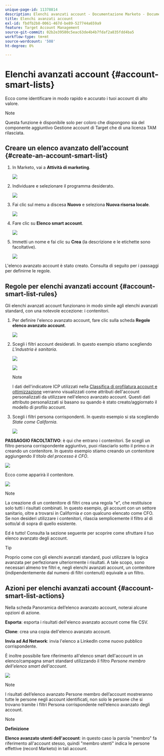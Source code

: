 ```yaml
---
unique-page-id: 11378814
description: Elenchi avanzati account - Documentazione Marketo - Documentazione del prodotto
title: Elenchi avanzati account
exl-id: fbdfb2b8-0061-467d-be89-527744a659a9
feature: Target Account Management
source-git-commit: 02b2e39580c5eac63de4b4b7fdaf2a835fdd4ba5
workflow-type: tm+mt
source-wordcount: '508'
ht-degree: 0%

---
```


# Elenchi avanzati account {#account-smart-lists}

Ecco come identificare in modo rapido e accurato i tuoi account di alto valore.

>[!NOTE]
>
>Questa funzione è disponibile solo per coloro che dispongono sia del componente aggiuntivo Gestione account di Target che di una licenza TAM rilasciata.

## Creare un elenco avanzato dell’account {#create-an-account-smart-list}

1. In Marketo, vai a **Attività di marketing**.

   ![](assets/account-smart-lists-1.png)

1. Individuare e selezionare il programma desiderato.

   ![](assets/account-smart-lists-2.png)

1. Fai clic sul menu a discesa **Nuovo** e seleziona **Nuova risorsa locale**.

   ![](assets/account-smart-lists-3.png)

1. Fare clic su **Elenco smart account**.

   ![](assets/account-smart-lists-4.png)

1. Immetti un nome e fai clic su **Crea** (la descrizione e le etichette sono facoltative).

   ![](assets/account-smart-lists-5.png)

L&#39;elenco avanzato account è stato creato. Consulta di seguito per i passaggi per definirne le regole.

## Regole per elenchi avanzati account {#account-smart-list-rules}

Gli elenchi avanzati account funzionano in modo simile agli elenchi avanzati standard, con una notevole eccezione: i contenitori.

1. Per definire l&#39;elenco avanzato account, fare clic sulla scheda **Regole elenco avanzato account**.

   ![](assets/account-smart-lists-6.png)

1. Scegli i filtri account desiderati. In questo esempio stiamo scegliendo _L&#39;industria è sanitaria_.

   ![](assets/account-smart-lists-7.png)

   ![](assets/account-smart-lists-8.png)

   >[!NOTE]
   >
   >I dati dell&#39;indicatore ICP utilizzati nella [Classifica di profilatura account e ottimizzazione](/help/marketo/product-docs/target-account-management/account-profiling/account-profiling-ranking-and-tuning.md) verranno visualizzati come attributi dell&#39;account personalizzati da utilizzare nell&#39;elenco avanzato account. Questi dati attributo personalizzati si basano su quando è stato creato/aggiornato il modello di profilo account.

1. Scegli i filtri persona corrispondenti. In questo esempio si sta scegliendo _State come California_.

   ![](assets/account-smart-lists-9.png)

**PASSAGGIO FACOLTATIVO**: è qui che entrano i contenitori. Se scegli un filtro persona corrispondente aggiuntivo, puoi rilasciarlo sotto il primo o _in_ creando un contenitore. In questo esempio stiamo creando un contenitore aggiungendo _Il titolo del processo è CFO_.

![](assets/account-smart-lists-10.png)

Ecco come apparirà il contenitore.

![](assets/account-smart-lists-11.png)

>[!NOTE]
>
>La creazione di un contenitore di filtri crea una regola &quot;e&quot;, che restituisce solo tutti i risultati combinati. In questo esempio, gli account con un settore sanitario, oltre a trovarsi in California _e_ con qualcuno elencato come CFO. Se non desideri utilizzare i contenitori, rilascia semplicemente il filtro al di sotto/al di sopra di quello esistente.

Ed è tutto! Consulta la sezione seguente per scoprire come sfruttare il tuo elenco avanzato degli account.

>[!TIP]
>
>Proprio come con gli elenchi avanzati standard, puoi utilizzare la logica avanzata per perfezionare ulteriormente i risultati. A tale scopo, sono necessari almeno tre filtri e, negli elenchi avanzati account, un contenitore (indipendentemente dal numero di filtri contenuti) equivale a un filtro.

## Azioni per elenchi avanzati account {#account-smart-list-actions}

Nella scheda Panoramica dell’elenco avanzato account, noterai alcune opzioni di azione.

**Esporta**: esporta i risultati dell&#39;elenco avanzato account come file CSV.

**Clone**: crea una copia dell&#39;elenco avanzato account.

**Invia ad Ad Network**: invia l&#39;elenco a LinkedIn come nuovo pubblico corrispondente.

È inoltre possibile fare riferimento all&#39;elenco smart dell&#39;account in un elenco/campagna smart standard utilizzando il filtro _Persone membro dell&#39;elenco smart dell&#39;account_.

![](assets/account-smart-lists-12.png)

>[!NOTE]
>
>I risultati dell’elenco avanzato Persone membro dell’account mostreranno tutte le persone negli account identificati, non solo le persone che si trovano tramite i filtri Persona corrispondente nell’elenco avanzato degli account.

>[!NOTE]
>
>**Definizione**
>
>**Elenco avanzato utenti dell&#39;account**: in questo caso la parola &quot;membro&quot; fa riferimento all&#39;account stesso, quindi &quot;membro utenti&quot; indica le persone effettive (record Marketo) in tali account.
